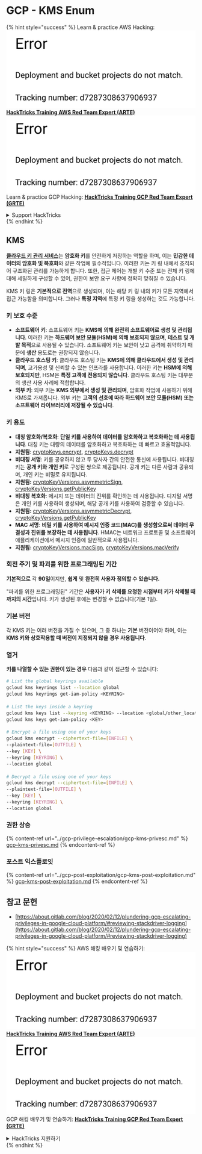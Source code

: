 # GCP - KMS Enum

{% hint style="success" %}
Learn & practice AWS Hacking:<img src="../../../.gitbook/assets/image (1) (1).png" alt="" data-size="line">[**HackTricks Training AWS Red Team Expert (ARTE)**](https://training.hacktricks.xyz/courses/arte)<img src="../../../.gitbook/assets/image (1) (1).png" alt="" data-size="line">\
Learn & practice GCP Hacking: <img src="../../../.gitbook/assets/image (2).png" alt="" data-size="line">[**HackTricks Training GCP Red Team Expert (GRTE)**<img src="../../../.gitbook/assets/image (2).png" alt="" data-size="line">](https://training.hacktricks.xyz/courses/grte)

<details>

<summary>Support HackTricks</summary>

* Check the [**subscription plans**](https://github.com/sponsors/carlospolop)!
* **Join the** 💬 [**Discord group**](https://discord.gg/hRep4RUj7f) or the [**telegram group**](https://t.me/peass) or **follow** us on **Twitter** 🐦 [**@hacktricks\_live**](https://twitter.com/hacktricks\_live)**.**
* **Share hacking tricks by submitting PRs to the** [**HackTricks**](https://github.com/carlospolop/hacktricks) and [**HackTricks Cloud**](https://github.com/carlospolop/hacktricks-cloud) github repos.

</details>
{% endhint %}

## KMS

[**클라우드 키 관리 서비스**](https://cloud.google.com/kms/docs/)는 **암호화 키**를 안전하게 저장하는 역할을 하며, 이는 **민감한 데이터의 암호화 및 복호화**와 같은 작업에 필수적입니다. 이러한 키는 키 링 내에서 조직되어 구조화된 관리를 가능하게 합니다. 또한, 접근 제어는 개별 키 수준 또는 전체 키 링에 대해 세밀하게 구성할 수 있어, 권한이 보안 요구 사항에 정확히 맞춰질 수 있습니다.

KMS 키 링은 **기본적으로 전역**으로 생성되며, 이는 해당 키 링 내의 키가 모든 지역에서 접근 가능함을 의미합니다. 그러나 **특정 지역**에 특정 키 링을 생성하는 것도 가능합니다.

### 키 보호 수준

* **소프트웨어 키**: 소프트웨어 키는 **KMS에 의해 완전히 소프트웨어로 생성 및 관리됩니다**. 이러한 키는 **하드웨어 보안 모듈(HSM)에 의해 보호되지 않으며**, **테스트 및 개발 목적**으로 사용될 수 있습니다. 소프트웨어 키는 보안이 낮고 공격에 취약하기 때문에 **생산** 용도로는 권장되지 않습니다.
* **클라우드 호스팅 키**: 클라우드 호스팅 키는 **KMS에 의해 클라우드에서 생성 및 관리되며**, 고가용성 및 신뢰할 수 있는 인프라를 사용합니다. 이러한 키는 **HSM에 의해 보호되지만**, HSM은 **특정 고객에 전용되지 않습니다**. 클라우드 호스팅 키는 대부분의 생산 사용 사례에 적합합니다.
* **외부 키**: 외부 키는 **KMS 외부에서 생성 및 관리되며**, 암호화 작업에 사용하기 위해 KMS로 가져옵니다. 외부 키는 **고객의 선호에 따라 하드웨어 보안 모듈(HSM) 또는 소프트웨어 라이브러리에 저장될 수 있습니다**.

### 키 용도

* **대칭 암호화/복호화**: **단일 키를 사용하여 데이터를 암호화하고 복호화하는 데 사용됩니다**. 대칭 키는 대량의 데이터를 암호화하고 복호화하는 데 빠르고 효율적입니다.
* **지원됨**: [cryptoKeys.encrypt](https://cloud.google.com/kms/docs/reference/rest/v1/projects.locations.keyRings.cryptoKeys/encrypt), [cryptoKeys.decrypt](https://cloud.google.com/kms/docs/reference/rest/v1/projects.locations.keyRings.cryptoKeys/decrypt)
* **비대칭 서명**: 키를 공유하지 않고 두 당사자 간의 안전한 통신에 사용됩니다. 비대칭 키는 **공개 키와 개인 키**로 구성된 쌍으로 제공됩니다. 공개 키는 다른 사람과 공유되며, 개인 키는 비밀로 유지됩니다.
* **지원됨:** [cryptoKeyVersions.asymmetricSign](https://cloud.google.com/kms/docs/reference/rest/v1/projects.locations.keyRings.cryptoKeys.cryptoKeyVersions/asymmetricSign), [cryptoKeyVersions.getPublicKey](https://cloud.google.com/kms/docs/reference/rest/v1/projects.locations.keyRings.cryptoKeys.cryptoKeyVersions/getPublicKey)
* **비대칭 복호화**: 메시지 또는 데이터의 진위를 확인하는 데 사용됩니다. 디지털 서명은 개인 키를 사용하여 생성되며, 해당 공개 키를 사용하여 검증할 수 있습니다.
* **지원됨:** [cryptoKeyVersions.asymmetricDecrypt](https://cloud.google.com/kms/docs/reference/rest/v1/projects.locations.keyRings.cryptoKeys.cryptoKeyVersions/asymmetricDecrypt), [cryptoKeyVersions.getPublicKey](https://cloud.google.com/kms/docs/reference/rest/v1/projects.locations.keyRings.cryptoKeys.cryptoKeyVersions/getPublicKey)
* **MAC 서명**: **비밀 키를 사용하여 메시지 인증 코드(MAC)를 생성함으로써 데이터 무결성과 진위를 보장하는 데 사용됩니다**. HMAC는 네트워크 프로토콜 및 소프트웨어 애플리케이션에서 메시지 인증에 일반적으로 사용됩니다.
* **지원됨:** [cryptoKeyVersions.macSign](https://cloud.google.com/kms/docs/reference/rest/v1/projects.locations.keyRings.cryptoKeys.cryptoKeyVersions/macSign), [cryptoKeyVersions.macVerify](https://cloud.google.com/kms/docs/reference/rest/v1/projects.locations.keyRings.cryptoKeys.cryptoKeyVersions/macVerify)

### 회전 주기 및 파괴를 위한 프로그래밍된 기간

**기본적으로** 각 **90일**이지만, **쉽게** 및 **완전히 사용자 정의할 수 있습니다.**

"파괴를 위한 프로그래밍된" 기간은 **사용자가 키 삭제를 요청한 시점부터 키가 삭제될 때까지의 시간**입니다. 키가 생성된 후에는 변경할 수 없습니다(기본 1일).

### 기본 버전

각 KMS 키는 여러 버전을 가질 수 있으며, 그 중 하나는 **기본** 버전이어야 하며, 이는 **KMS 키와 상호작용할 때 버전이 지정되지 않을 경우 사용됩니다**.

### 열거

**키를 나열할 수 있는 권한이 있는 경우** 다음과 같이 접근할 수 있습니다:
```bash
# List the global keyrings available
gcloud kms keyrings list --location global
gcloud kms keyrings get-iam-policy <KEYRING>

# List the keys inside a keyring
gcloud kms keys list --keyring <KEYRING> --location <global/other_locations>
gcloud kms keys get-iam-policy <KEY>

# Encrypt a file using one of your keys
gcloud kms encrypt --ciphertext-file=[INFILE] \
--plaintext-file=[OUTFILE] \
--key [KEY] \
--keyring [KEYRING] \
--location global

# Decrypt a file using one of your keys
gcloud kms decrypt --ciphertext-file=[INFILE] \
--plaintext-file=[OUTFILE] \
--key [KEY] \
--keyring [KEYRING] \
--location global
```
### 권한 상승

{% content-ref url="../gcp-privilege-escalation/gcp-kms-privesc.md" %}
[gcp-kms-privesc.md](../gcp-privilege-escalation/gcp-kms-privesc.md)
{% endcontent-ref %}

### 포스트 익스플로잇

{% content-ref url="../gcp-post-exploitation/gcp-kms-post-exploitation.md" %}
[gcp-kms-post-exploitation.md](../gcp-post-exploitation/gcp-kms-post-exploitation.md)
{% endcontent-ref %}

## 참고 문헌

* [https://about.gitlab.com/blog/2020/02/12/plundering-gcp-escalating-privileges-in-google-cloud-platform/#reviewing-stackdriver-logging](https://about.gitlab.com/blog/2020/02/12/plundering-gcp-escalating-privileges-in-google-cloud-platform/#reviewing-stackdriver-logging)

{% hint style="success" %}
AWS 해킹 배우기 및 연습하기:<img src="../../../.gitbook/assets/image (1) (1).png" alt="" data-size="line">[**HackTricks Training AWS Red Team Expert (ARTE)**](https://training.hacktricks.xyz/courses/arte)<img src="../../../.gitbook/assets/image (1) (1).png" alt="" data-size="line">\
GCP 해킹 배우기 및 연습하기: <img src="../../../.gitbook/assets/image (2).png" alt="" data-size="line">[**HackTricks Training GCP Red Team Expert (GRTE)**<img src="../../../.gitbook/assets/image (2).png" alt="" data-size="line">](https://training.hacktricks.xyz/courses/grte)

<details>

<summary>HackTricks 지원하기</summary>

* [**구독 계획**](https://github.com/sponsors/carlospolop) 확인하기!
* **💬 [**Discord 그룹**](https://discord.gg/hRep4RUj7f) 또는 [**텔레그램 그룹**](https://t.me/peass)에 참여하거나 **Twitter** 🐦 [**@hacktricks\_live**](https://twitter.com/hacktricks\_live)**를 팔로우하세요.**
* **[**HackTricks**](https://github.com/carlospolop/hacktricks) 및 [**HackTricks Cloud**](https://github.com/carlospolop/hacktricks-cloud) 깃허브 리포지토리에 PR을 제출하여 해킹 팁을 공유하세요.**

</details>
{% endhint %}

